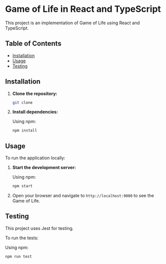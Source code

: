 # Game of Life in React and TypeScript

This project is an implementation of Game of Life using React and TypeScript. 

## Table of Contents
- [Installation](#installation)
- [Usage](#usage)
- [Testing](#testing)

## Installation

1. **Clone the repository:**

    ```sh
    git clone 
    ```

2. **Install dependencies:**

   Using npm:
    ```sh
    npm install
    ```

## Usage

To run the application locally:

1. **Start the development server:**

   Using npm:
    ```sh
    npm start
    ```

2. Open your browser and navigate to `http://localhost:9000` to see the Game of Life.

## Testing

This project uses Jest for testing.

To run the tests:

Using npm:
```sh
npm run test
